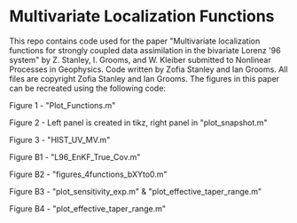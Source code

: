 # Multivariate Localization Functions

This repo contains code used for the paper "Multivariate localization functions for strongly coupled data assimilation in the bivariate Lorenz '96 system" by Z. Stanley, I. Grooms, and W. Kleiber submitted to Nonlinear Processes in Geophysics. Code written by Zofia Stanley and Ian Grooms. All files are copyright Zofia Stanley and Ian Grooms. The figures in this paper can be recreated using the following code:

Figure 1 - "Plot_Functions.m"

Figure 2 - Left panel is created in tikz, right panel in "plot_snapshot.m"

Figure 3 - "HIST_UV_MV.m"

Figure B1 - "L96_EnKF_True_Cov.m"

Figure B2 - "figures_4functions_bXYto0.m"

Figure B3 - "plot_sensitivity_exp.m" & "plot_effective_taper_range.m"

Figure B4 - "plot_effective_taper_range.m"

